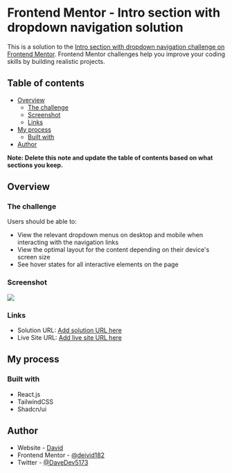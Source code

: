 # Frontend Mentor - Intro section with dropdown navigation solution

This is a solution to the [Intro section with dropdown navigation challenge on Frontend Mentor](https://www.frontendmentor.io/challenges/intro-section-with-dropdown-navigation-ryaPetHE5). Frontend Mentor challenges help you improve your coding skills by building realistic projects. 

## Table of contents

- [Overview](#overview)
  - [The challenge](#the-challenge)
  - [Screenshot](#screenshot)
  - [Links](#links)
- [My process](#my-process)
  - [Built with](#built-with)
- [Author](#author)

**Note: Delete this note and update the table of contents based on what sections you keep.**

## Overview

### The challenge

Users should be able to:

- View the relevant dropdown menus on desktop and mobile when interacting with the navigation links
- View the optimal layout for the content depending on their device's screen size
- See hover states for all interactive elements on the page

### Screenshot

![](https://res.cloudinary.com/dqsvp22du/image/upload/v1695218540/Screenshot_from_2023-09-20_08-01-51_z7chaf.png)


### Links

- Solution URL: [Add solution URL here](https://github.com/Deivid182/intro-section-ts)
- Live Site URL: [Add live site URL here](https://lustrous-blini-1c01f3.netlify.app/)

## My process

### Built with

- React.js
- TailwindCSS
- Shadcn/ui

## Author

- Website - [David](https://david-pm.vercel.app/)
- Frontend Mentor - [@deivid182](https://www.frontendmentor.io/profile/Deivid182)
- Twitter - [@DaveDev5173](https://twitter.com/DaveDev5173)